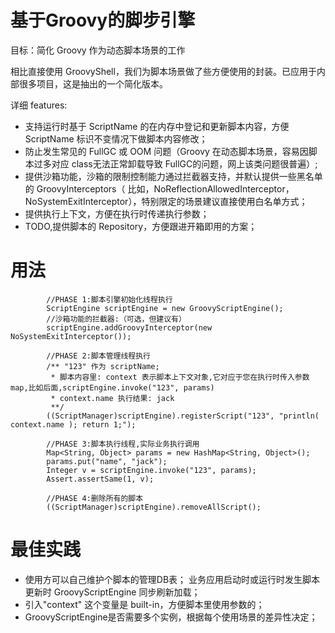 # 基于Groovy的脚步引擎
目标：简化 Groovy 作为动态脚本场景的工作

相比直接使用 GroovyShell，我们为脚本场景做了些方便使用的封装。已应用于内部很多项目，这是抽出的一个简化版本。

详细 features:
- 支持运行时基于 ScriptName 的在内存中登记和更新脚本内容，方便 ScriptName 标识不变情况下做脚本内容修改；
- 防止发生常见的 FullGC 或 OOM 问题（Groovy 在动态脚本场景，容易因脚本过多对应 class无法正常卸载导致 FullGC的问题，网上该类问题很普遍）;
- 提供沙箱功能，沙箱的限制控制能力通过拦截器支持，并默认提供一些黑名单的 GroovyInterceptors（
比如，NoReflectionAllowedInterceptor，NoSystemExitInterceptor），特别限定的场景建议直接使用白名单方式；
- 提供执行上下文，方便在执行时传递执行参数；
- TODO,提供脚本的 Repository，方便跟进开箱即用的方案；

# 用法

```
        //PHASE 1:脚本引擎初始化线程执行
        ScriptEngine scriptEngine = new GroovyScriptEngine();
        //沙箱功能的拦截器:（可选，但建议有）
        scriptEngine.addGroovyInterceptor(new NoSystemExitInterceptor());

        //PHASE 2:脚本管理线程执行
        /** "123" 作为 scriptName;
         * 脚本内容里: context 表示脚本上下文对象,它对应于您在执行时传入参数 map,比如后面,scriptEngine.invoke("123", params)
         * context.name 执行结果: jack
         **/
        ((ScriptManager)scriptEngine).registerScript("123", "println( context.name ); return 1;");

        //PHASE 3:脚本执行线程,实际业务执行调用
        Map<String, Object> params = new HashMap<String, Object>();
        params.put("name", "jack");
        Integer v = scriptEngine.invoke("123", params);
        Assert.assertSame(1, v);

        //PHASE 4:删除所有的脚本
        ((ScriptManager)scriptEngine).removeAllScript();
```
# 最佳实践
- 使用方可以自己维护个脚本的管理DB表；
 业务应用启动时或运行时发生脚本更新时 GroovyScriptEngine 同步刷新加载；
- 引入"context" 这个变量是 built-in，方便脚本里使用参数的；
- GroovyScriptEngine是否需要多个实例，根据每个使用场景的差异性决定；
